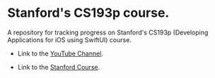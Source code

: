 # Stanford's CS193p course.

A repository for tracking progress on Stanford's CS193p (Developing Applications for iOS using SwiftUI) course.

* Link to the [YouTube Channel](https://www.youtube.com/@StanfordCS193p/videos).

* Link to the [Stanford Course](https://cs193p.sites.stanford.edu/2023).
